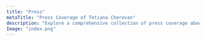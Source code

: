 ```yaml
---
title: "Press"
metaTitle: "Press Coverage of Tetiana Cherevan"
description: "Explore a comprehensive collection of press coverage about Tetiana Cherevan. Delve into articles, videos, and features about her exhibitions, side projects, and artistic journey. Witness the impact of her work across the globe."
Image: "index.png"
---
```

